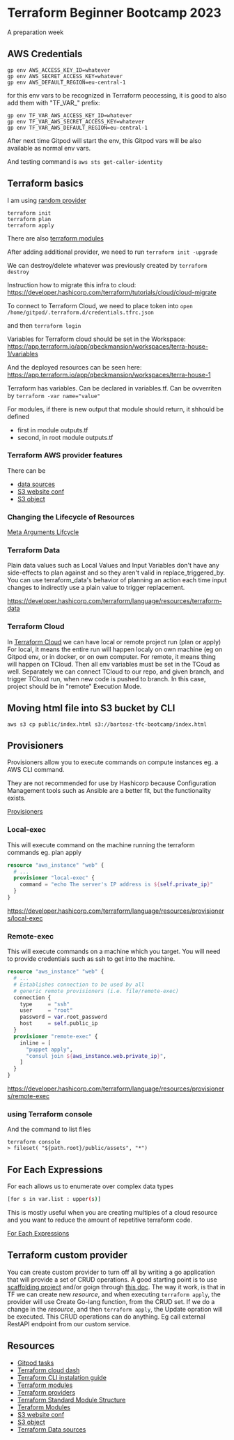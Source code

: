 # Terraform Beginner Bootcamp 2023

A preparation week

## AWS Credentials

```
gp env AWS_ACCESS_KEY_ID=whatever
gp env AWS_SECRET_ACCESS_KEY=whatever
gp env AWS_DEFAULT_REGION=eu-central-1
```

for this env vars to be recognized in Terraform peocessing, it is good to also add them  with "TF_VAR_" prefix:

```
gp env TF_VAR_AWS_ACCESS_KEY_ID=whatever
gp env TF_VAR_AWS_SECRET_ACCESS_KEY=whatever
gp env TF_VAR_AWS_DEFAULT_REGION=eu-central-1
```

After next time Gitpod will start the env, this Gitpod vars will be also available as normal env vars.

And testing command is `aws sts get-caller-identity`

## Terraform basics

I am using [random provider](https://registry.terraform.io/providers/hashicorp/random/latest)
```
terraform init
terraform plan
terraform apply
```

There are also [terraform modules ](https://registry.terraform.io/browse/modules)

After adding additional provider, we need to run 
`terraform init -upgrade`

We can destroy/delete whatever was previously created by
`terraform destroy`

Instruction how to migrate this infra to cloud: 
https://developer.hashicorp.com/terraform/tutorials/cloud/cloud-migrate

To connect to Terraform Cloud, we need to place token into
`open /home/gitpod/.terraform.d/credentials.tfrc.json`

and then 
`terraform login`

Variables for Terraform cloud should be set in the Workspace:
https://app.terraform.io/app/qbeckmansion/workspaces/terra-house-1/variables

And the deployed resources can be seen here:
https://app.terraform.io/app/qbeckmansion/workspaces/terra-house-1

Terraform has variables. Can be declared in variables.tf. Can be ovverriten by 
`terraform -var name="value"`

For modules, if there is new output that module should return, it shhould be defined
- first in module outputs.tf
- second, in root module outputs.tf

### Terraform AWS provider features

There can be 
* [data sources](https://registry.terraform.io/providers/hashicorp/aws/latest/docs/data-sources/caller_identity)
* [S3 website conf](https://registry.terraform.io/providers/hashicorp/aws/latest/docs/resources/s3_bucket_website_configuration)
* [S3 object](https://registry.terraform.io/providers/hashicorp/aws/latest/docs/resources/s3_object)

### Changing the Lifecycle of Resources

[Meta Arguments Lifcycle](https://developer.hashicorp.com/terraform/language/meta-arguments/lifecycle)


### Terraform Data

Plain data values such as Local Values and Input Variables don't have any side-effects to plan against and so they aren't valid in replace_triggered_by. You can use terraform_data's behavior of planning an action each time input changes to indirectly use a plain value to trigger replacement.

https://developer.hashicorp.com/terraform/language/resources/terraform-data

### Terraform Cloud

In [Terraform Cloud](https://app.terraform.io/) we can have local or remote project run (plan or apply)
For local, it means the entire run will happen localy on own machine (eg on Gitpod env, or in docker, or on own computer. For remote, it means thing will happen on TCloud. Then all env variables must be set in the TCoud as well.
Separately we can connect TCloud to our repo, and given branch, and trigger TCloud run, when new code is pushed to branch. In this case, project should be in "remote" Execution Mode. 

## Moving html file into S3 bucket by CLI

`aws s3 cp public/index.html s3://bartosz-tfc-bootcamp/index.html`


## Provisioners

Provisioners allow you to execute commands on compute instances eg. a AWS CLI command.

They are not recommended for use by Hashicorp because Configuration Management tools such as Ansible are a better fit, but the functionality exists.

[Provisioners](https://developer.hashicorp.com/terraform/language/resources/provisioners/syntax)

### Local-exec

This will execute command on the machine running the terraform commands eg. plan apply

```tf
resource "aws_instance" "web" {
  # ...
  provisioner "local-exec" {
    command = "echo The server's IP address is ${self.private_ip}"
  }
}
```

https://developer.hashicorp.com/terraform/language/resources/provisioners/local-exec

### Remote-exec

This will execute commands on a machine which you target. You will need to provide credentials such as ssh to get into the machine.

```tf
resource "aws_instance" "web" {
  # ...
  # Establishes connection to be used by all
  # generic remote provisioners (i.e. file/remote-exec)
  connection {
    type     = "ssh"
    user     = "root"
    password = var.root_password
    host     = self.public_ip
  }
  provisioner "remote-exec" {
    inline = [
      "puppet apply",
      "consul join ${aws_instance.web.private_ip}",
    ]
  }
}
```
https://developer.hashicorp.com/terraform/language/resources/provisioners/remote-exec

### using Terraform console

And the command to list files
```
terraform console
> fileset( "${path.root}/public/assets", "*")
```

## For Each Expressions

For each allows us to enumerate over complex data types

```sh
[for s in var.list : upper(s)]
```

This is mostly useful when you are creating multiples of a cloud resource and you want to reduce the amount of repetitive terraform code.

[For Each Expressions](https://developer.hashicorp.com/terraform/language/expressions/for)

## Terraform custom provider

You can create custom provider to turn off all by writing a go application that will provide a set of CRUD operations. A good starting point is to use [scaffolding project](https://github.com/hashicorp/terraform-provider-scaffolding-framework) and/or goign through [this doc](https://www.hashicorp.com/blog/writing-custom-terraform-providers).
The way it work, is that in TF we can create new *resource*, and when executing `terraform apply`, the provider will use Create Go-lang function, from the CRUD set. If we do a change in the *resource*, and then `terraform apply`, the Update opration will be executed.
This CRUD operations can do anything. Eg call external RestAPI endpoint from our custom service.

## Resources

- [Gitpod tasks](https://www.gitpod.io/docs/configure/workspaces/tasks)
- [Terraform cloud dash](https://app.terraform.io/app/getting-started)
- [Terraform CLI instalation guide](https://developer.hashicorp.com/terraform/tutorials/aws-get-started/install-cli)
- [Terraform modules ](https://registry.terraform.io/browse/modules)
- [Terraform providers ](https://registry.terraform.io/browse/providers)
- [Terraform Standard Module Structure](https://developer.hashicorp.com/terraform/language/modules/develop/structure)
- [Teraform Modules](https://developer.hashicorp.com/terraform/language/modules/sources)
- [S3 website conf](https://registry.terraform.io/providers/hashicorp/aws/latest/docs/resources/s3_bucket_website_configuration)
- [S3 object](https://registry.terraform.io/providers/hashicorp/aws/latest/docs/resources/s3_object)
- [Terraform Data sources](https://registry.terraform.io/providers/hashicorp/aws/latest/docs/data-sources/caller_identity)